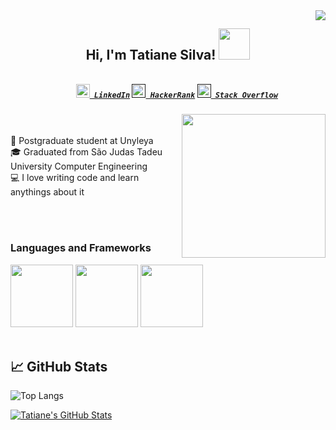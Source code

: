 <img align="right" src="https://visitor-badge.laobi.icu/badge?page_id=Tatiane3007.Tatiane3007">

<h2 align="center"> Hi, I'm Tatiane Silva! <img src="https://emojis.slackmojis.com/emojis/images/1588315024/8823/hyperkitty.gif?1588315024" width="50"></h2>


<h5 align="center">
  <code>
    <a href="https://www.linkedin.com/in/tatiane-silva-44827816a/" title="LinkedIn Profile"><img width="22" src="https://github.com/zumrudu-anka/zumrudu-anka/blob/master/images/linkedin.svg"> LinkedIn</a></code>
  <code><a href="" title="HackerRank Profile"><img width="22" src="https://github.com/zumrudu-anka/zumrudu-anka/blob/master/images/hackerrank.png"> HackerRank</a></code>
  <code><a href="" title="Stack Overflow Profile"><img width="22" src="https://github.com/zumrudu-anka/zumrudu-anka/blob/master/images/stackoverflow.svg"> Stack Overflow</a></code>
  <br>
</h5>


<div>
  <img align="right" src="https://raw.githubusercontent.com/rahul-jha98/rahul-jha98/main/techstack.gif" width="230">
    <p>
      <br>
      <br>
      🔬 Postgraduate student at Unyleya
      <br>
      🎓 Graduated from São Judas Tadeu University Computer Engineering
      <br>
      💻 I love writing code and learn anythings about it
      <br>
    </p>
</div>

<!--
**Tatiane3007/Tatiane3007** is a ✨ _special_ ✨ repository because its `README.md` (this file) appears on your GitHub profile.

Here are some ideas to get you started:

- 🔭 I’m currently working on ...
- 🌱 I’m currently learning ...
- 👯 I’m looking to collaborate on ...
- 🤔 I’m looking for help with ...
- 💬 Ask me about ...
- 📫 How to reach me: ...
- 😄 Pronouns: ...
- ⚡ Fun fact: ...
-->



</br>
</br>

### Languages and Frameworks
<p align="left">
  <img src="https://media3.giphy.com/media/ln7z2eWriiQAllfVcn/200w.webp" width="100">
  <img src="https://i.giphy.com/media/LMt9638dO8dftAjtco/200.webp" width="100">
  <img src="https://i.giphy.com/media/eNAsjO55tPbgaor7ma/200w.webp" width="100"><br><br>
</p>



## &#x1f4c8; GitHub Stats

<!--a href="https://github.com/Tatiane3007/Tatiane3007">
  <img align="center" src="https://github-readme-stats.vercel.app/api/top-langs/?username=Tatiane3007&hide=java,html,tex&title_color=ffffff&text_color=c9cacc&icon_color=2bbc8a&bg_color=1d1f21" />
</a-->

![Top Langs](https://github-readme-stats.vercel.app/api/top-langs/?username=Tatiane3007&theme=tokyonight)

<a href="https://github.com/Tatiane3007/Tatiane3007">
  <img align="center" src="https://github-readme-stats.vercel.app/api?username=Tatiane3007&show_icons=true&line_height=27&count_private=true&title_color=ffffff&text_color=c9cacc&icon_color=2bbc8a&bg_color=1d1f21" alt="Tatiane's GitHub Stats" />
</a>

